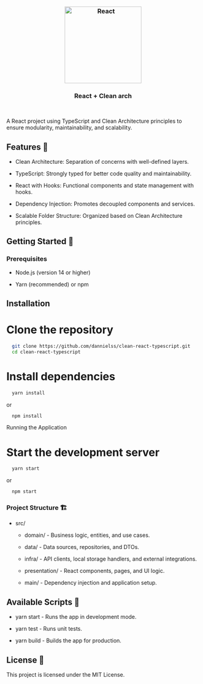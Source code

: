 <h3 align="center">
  <img src="https://user-images.githubusercontent.com/58083563/89603314-3f9cc780-d83f-11ea-974a-82f2ed7ab879.png" alt="React" width="200" />
</h3>
<h3 align="center">React + Clean arch</h3>
<br>

A React project using TypeScript and Clean Architecture principles to ensure modularity, maintainability, and scalability.

## Features 🎯

- Clean Architecture: Separation of concerns with well-defined layers.

- TypeScript: Strongly typed for better code quality and maintainability.

- React with Hooks: Functional components and state management with hooks.

- Dependency Injection: Promotes decoupled components and services.

- Scalable Folder Structure: Organized based on Clean Architecture principles.

## Getting Started 🚀

### Prerequisites

- Node.js (version 14 or higher)

- Yarn (recommended) or npm

## Installation

# Clone the repository
```bash
  git clone https://github.com/dannielss/clean-react-typescript.git
  cd clean-react-typescript
```

# Install dependencies
```bash
  yarn install
```
  or

```bash
  npm install
```

Running the Application

# Start the development server
```bash
  yarn start
```
  or
```bash
  npm start
```

### Project Structure 🏗️

- src/

  - domain/ - Business logic, entities, and use cases.

  - data/ - Data sources, repositories, and DTOs.

  - infra/ - API clients, local storage handlers, and external integrations.

  - presentation/ - React components, pages, and UI logic.

  - main/ - Dependency injection and application setup.

## Available Scripts 📜

- yarn start - Runs the app in development mode.

- yarn test - Runs unit tests.

- yarn build - Builds the app for production.

## License 📝

This project is licensed under the MIT License.
